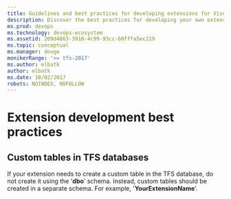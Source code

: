 ```yaml
---
title: Guidelines and best practices for developing extensions for Visual Studio Team Services or Team Foundation Server
description: Discover the best practices for developing your own extensions for VSTS or TFS
ms.prod: devops
ms.technology: devops-ecosystem
ms.assetid: 209d4863-3918-4c99-93cc-60fffa5ec219
ms.topic: conceptual
ms.manager: douge
monikerRange: '>= tfs-2017'
ms.author: elbatk
author: elbatk
ms.date: 10/02/2017
robots: NOINDEX, NOFOLLOW
---
```


# Extension development best practices

## Custom tables in TFS databases

If your extension needs to create a custom table in the TFS database, do not create it using the '**dbo**' schema. Instead, custom tables should be created in a separate schema. For example, '**YourExtensionName**'.